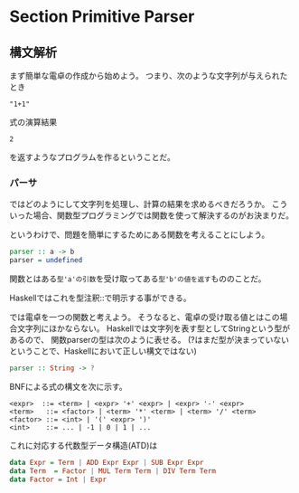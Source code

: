 # Section Primitive Parser

## 構文解析

まず簡単な電卓の作成から始めよう。
つまり、次のような文字列が与えられたとき

```text
"1+1"
```

式の演算結果

```text
2
```

を返すようなプログラムを作るということだ。

### パーサ

ではどのようにして文字列を処理し、計算の結果を求めるべきだろうか。
こういった場合、関数型プログラミングでは関数を使って解決するのがお決まりだ。

というわけで、問題を簡単にするためにある関数を考えることにしよう。

```haskell
parser :: a -> b
parser = undefined
```

関数とはある`型'a'の引数`を受け取ってある`型'b'の値を返す`もののことだ。

Haskellではこれを型注釈::で明示する事ができる。

では電卓を一つの関数と考えよう。
そうなると、電卓の受け取る値とはこの場合文字列にほかならない。
Haskellでは文字列を表す型としてStringという型があるので、
関数parserの型は次のように表せる。
(?はまだ型が決まっていないということで、Haskellにおいて正しい構文ではない)

```haskell
parser :: String -> ?
```

BNFによる式の構文を次に示す。

```text
<expr>  ::= <term> | <expr> '+' <expr> | <expr> '-' <expr>
<term>   ::= <factor> | <term> '*' <term> | <term> '/' <term>
<factor> ::= <int> | '(' <expr> ')'
<int>    ::= ... | -1 | 0 | 1 | ... 
```

これに対応する代数型データ構造(ATD)は

```haskell
data Expr = Term | ADD Expr Expr | SUB Expr Expr
data Term  = Factor | MUL Term Term | DIV Term Term
data Factor = Int | Expr
```

